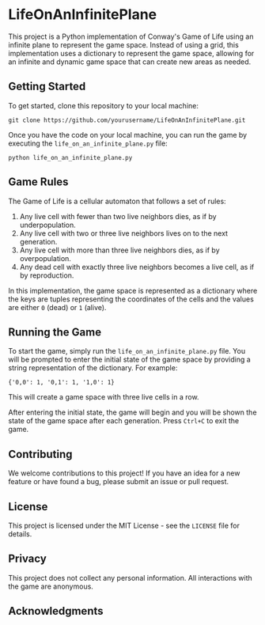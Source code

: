 LifeOnAnInfinitePlane
=====================

This project is a Python implementation of Conway's Game of Life using an infinite plane to represent the game space. Instead of using a grid, this implementation uses a dictionary to represent the game space, allowing for an infinite and dynamic game space that can create new areas as needed.

Getting Started
---------------

To get started, clone this repository to your local machine:

```
git clone https://github.com/yourusername/LifeOnAnInfinitePlane.git
```

Once you have the code on your local machine, you can run the game by executing the `life_on_an_infinite_plane.py` file:

```
python life_on_an_infinite_plane.py
```

Game Rules
----------

The Game of Life is a cellular automaton that follows a set of rules:

1. Any live cell with fewer than two live neighbors dies, as if by underpopulation.
2. Any live cell with two or three live neighbors lives on to the next generation.
3. Any live cell with more than three live neighbors dies, as if by overpopulation.
4. Any dead cell with exactly three live neighbors becomes a live cell, as if by reproduction.

In this implementation, the game space is represented as a dictionary where the keys are tuples representing the coordinates of the cells and the values are either `0` (dead) or `1` (alive).

Running the Game
----------------

To start the game, simply run the `life_on_an_infinite_plane.py` file. You will be prompted to enter the initial state of the game space by providing a string representation of the dictionary. For example:

```
{'0,0': 1, '0,1': 1, '1,0': 1}
```

This will create a game space with three live cells in a row.

After entering the initial state, the game will begin and you will be shown the state of the game space after each generation. Press `Ctrl+C` to exit the game.

Contributing
------------

We welcome contributions to this project! If you have an idea for a new feature or have found a bug, please submit an issue or pull request.

License
-------

This project is licensed under the MIT License - see the `LICENSE` file for details.

Privacy
-------

This project does not collect any personal information. All interactions with the game are anonymous.

Acknowledgments
---------------

